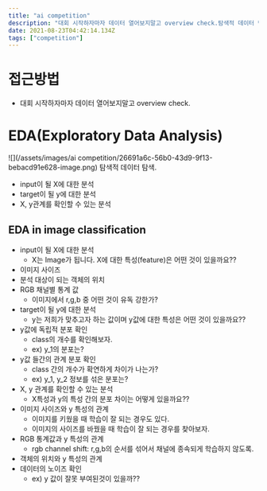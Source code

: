```yaml
---
title: "ai competition"
description: "대회 시작하자마자 데이터 열어보지말고 overview check.탐색적 데이터 탐색. 데이터를 사용하여 이루고자 하는 목표 확인데이터 확인input, output 정의방법론 수립데이터 처리모델 생성반복"
date: 2021-08-23T04:42:14.134Z
tags: ["competition"]
---
```



# 접근방법
- 대회 시작하자마자 데이터 열어보지말고 overview check.
# EDA(Exploratory Data Analysis)
![](/assets/images/ai competition/26691a6c-56b0-43d9-9f13-bebacd91e628-image.png)
탐색적 데이터 탐색. 
- input이 될 X에 대한 분석
- target이 될 y에 대한 분석
- X, y관계를 확인할 수 있는 분석

## EDA in image classification
- input이 될 X에 대한 분석
  - X는 Image가 됩니다. X에 대한 특성(feature)은 어떤 것이 있을까요??
- 이미지 사이즈
- 분석 대상이 되는 객체의 위치
- RGB 채널별 통계 값
	- 이미지에서 r,g,b 중 어떤 것이 유독 강한가?
- target이 될 y에 대한 분석
	- y는 저희가 맞추고자 하는 값이며 y값에 대한 특성은 어떤 것이 있을까요?? 
- y값에 독립적 분포 확인
	- class의 개수를 확인해보자.
	- ex) y_1의 분포는?
- y값 들간의 관계 분포 확인
	- class 간의 개수가 확연하게 차이가 나는가?
	- ex) y_1, y_2 정보를 섞은 분포는?
- X, y 관계를 확인할 수 있는 분석
	- X특성과 y의 특성 간의 분포 차이는 어떻게 있을까요??
- 이미지 사이즈와 y 특성의 관계
	- 이미지를 키웠을 때 학습이 잘 되는 경우도 있다.
    - 이미지의 사이즈를 바꿨을 때 학습이 잘 되는 경우를 찾아보자.
- RGB 통계값과 y 특성의 관계
	- rgb channel shift: r,g,b의 순서를 섞어서 채널에 종속되게 학습하지 않도록.
- 객체의 위치와 y 특성의 관계
- 데이터의 노이즈 확인
	- ex) y 값이 잘못 부여된것이 있을까??


